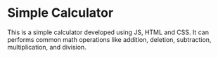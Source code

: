 # Simple Calculator
This is a simple calculator developed using JS, HTML and CSS. It can performs common math operations like addition, deletion, subtraction, multiplication, and division.
